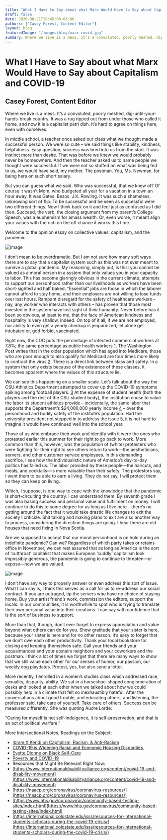 ```yaml
---
title: "What I Have to Say about what Marx Would Have to Say about Capitalism and COVID-19"
draft: false
date: 2020-08-21T19:45:00-06:00
authors: ["Casey Forest, Content Editor"]
layout: blog
featuredImage: "/images/blog/marx-covid.jpg"
summary: Where we live is a mess. It’s a convoluted, poorly meshed, dig-until-your-hands-break country. It was a rug ripped out from under those who called it home, and now it is a capitalist petri dish. It’s hard to agree on things here, even with ourselves. 
---
```



# What I Have to Say about what Marx Would Have to Say about Capitalism and COVID-19
## Casey Forest, Content Editor

Where we live is a mess. It’s a convoluted, poorly meshed, dig-until-your-hands-break country. It was a rug ripped out from under those who called it home, and now it is a capitalist petri dish. It’s hard to agree on things here, even with ourselves.

In middle school, a teacher once asked our class what we thought made a successful person. We were so cute – we said things like stability, kindness, helpfulness. Easy question; success was bred into us from the start. It was instinct more than desire. That was before we knew we would probably never be homeowners. And then the teacher asked us to name people we thought were successful. If we were not so stuffed on what was being fed to us, we would have said, my mother. The postman. You, Ms. Newman, for being here on such short salary.

But you can guess what we said. Who was successful, that we knew of? Of course it wasn’t Mom, who budgeted all year for a vacation in a town an hour away. It was Gates. Bezos. J.K. Rowling. It was such a shameless, unknowing sort of flip. To be successful and be seen as successful were two different things. Now I think back on it and feel just as confused as I did then. Succeed, the verb, the closing argument from my parent’s College Speech, was a euphemism for amass wealth. Or, even worse, it meant align your values with the rich on the off chance it works this time.

Welcome to the opinion essay on collective values, capitalism, and the pandemic.

![image](/images/blog/post/marx-covid2.jpg#blog)

I don’t mean to be overdramatic. But I am not sure how many soft ways there are to say that a capitalist system such as this was not ever meant to survive a global pandemic. My reasoning, simply put, is this: you cannot be valued as a moral person in a system that only values you in your capacity to labor. This has become glaringly obvious in the current climate; attempts to support our personhood rather than our livelihoods as workers have been short-sighted and half baked. “Essential” jobs are those in which the laborer cannot afford to stay home, and their employers are not willing to lose funds over lost hours. Rampant disregard for the safety of healthcare workers – nay, any worker who interacts with others – has proven that those most invested in the system have lost sight of their humanity. Never before has it been so obvious, at least to me, that the face of American kindness and hospitality is very shallow, indeed. On top of it all, if we are not employed, our ability to even get a yearly checkup is jeopardized, let alone get intubated or, god forbid, vaccinated.

Right now, the CDC puts the percentage of infected commercial workers at 7.8%; the same percentage as public health workers [1](https://www.cdc.gov/coronavirus/2019-ncov/covid-data/covidview/index.html). The Washington Post writes that in the older population which has aged into Medicare, those who are poor enough to also qualify for Medicaid are four times more likely to contract the virus [2](https://www.washingtonpost.com/health/income-emerges-as-a-major-predictor-of-coronavirus-infections-along-with-race/2020/06/22/9276f31e-b4a3-11ea-a510-55bf26485c93_story.html). There is a direct link between class and safety. In a system that only exists because of the existence of these classes, it becomes apparent where the values of this structure lie.

We can see this happening on a smaller scale. Let’s talk about the way the CSU Athletics Department attempted to cover up the COVID-19 symptoms spiking among football players. [3](https://www.coloradoan.com/story/news/2020/08/04/colorado-state-university-athletes-say-administration-covering-up-coronavirus-health-threats/5572625002/) At the expense of student health (both the players and the rest of the CSU student body), the institution chose to value the labor its student athletes provide – incidentally, the same labor that supports the Department’s $24,000,000 yearly income [4](https://csurams.com/documents/2019/1/21/FY18_NCAA_Report.pdf) – over the personhood and bodily safety of the institute’s population. Had the university president not stepped in to address the issue [5](https://www.coloradoan.com/story/news/2020/08/06/colorado-state-university-hires-firm-husch-blackwell-investigate-athletic-department-covid-19/3314603001/), it is not hard to imagine it would have continued well into the school year.

Those of us who embrace their work and identify with it were the ones who protested earlier this summer for their right to go back to work. More common than this, however, was the population of (white) protesters who were fighting for their right to see others return to work—the aestheticians, servers, and other customer service employees. In this demanding sacrifice, I see how the individualistic nature of America’s day-to-day politics has failed us. The labor provided by these people—the haircuts, and meals, and cocktails—is more valuable than their safety. The protestors say, I want them to be able to earn a living. They do not say, I will protect them so they can keep on living.

Which, I suppose, is one way to cope with the knowledge that the pandemic is short-circuiting the country. I can understand them. By seventh grade I was also basing success and personal value and fulfillment on money. I will continue to do this to some degree for as long as I live here – there’s no getting around the fact that it would take drastic life changes to exit the society I criticize. Shit talking and making plans to exit are also another way to process, considering the direction things are going. I hear there are old houses that need fixing in Nova Scotia.

Are we supposed to accept that our moral personhood is on hold during an indefinite pandemic? Can we? Regardless of which party takes or retains office in November, we can rest assured that as long as America is the sort of ‘cutthroat’ capitalist that makes European ‘cuddly’ capitalism look impossibly generous, the pandemic is going to continue to threaten—or expose—how we are valued.

![image](/images/blog/post/marx-covid1.jpg#blog)

I don’t have any way to properly answer or even address this sort of issue. What I can say is, I think this serves as a call for us to re-address our social contract. If you are outraged, tip the servers who have no choice of staying home. Buy your artist friend’s work, commission the editors, support the locals. In our communities, it is worthwhile to spot who is trying to translate their own personal value into their creations. I can say with confidence that is the sort of business to support.

More than that, though, don’t ever forget to express appreciation and value beyond what others can do for you. Show gratitude that your sister is here, because your sister is here and for no other reason. It’s easy to forget that we don’t owe each other productivity. Thank your local bookstore for closing and keeping themselves safe. Call your friends and your acquaintances and your upstairs neighbors and your coworkers and the postman. I think a lot of times we forget that there are many ways to show that we still value each other for our senses of humor, our passion, our weekly dog playdates. Protest, yes, but also send a letter.

More recently, I enrolled in a women’s studies class which addressed race, sexuality, disparity, ability. We sat in a horseshoe-shaped conglomeration of desks and looked at each other when we talked about how we could possibly help in a climate that felt so inexhaustibly hateful. After the conversations about good trouble, and educating others, and listening, the professor said, take care of yourself. Take care of others. Success can be measured differently. She was quoting Audre Lorde:

“Caring for myself is not self-indulgence, it is self-preservation, and that is an act of political warfare.”

More Intersectional Notes; Readings on the Subject:

*   [Ibram X Kendi on Capitalism, Racism, &amp; Anti-Racism](https://www.democracynow.org/2019/8/13/ibram_x_kendi_class_race_capitalism)
*   [COVID-19 is Widening Racial and Economic Housing Disparities&nbsp;](https://www.urban.org/urban-wire/new-data-suggest-covid-19-widening-housing-disparities-race-and-income)
*   [Evette Dionne on Black Self-Care](https://ravishly.com/2015/03/06/radical-act-self-care-black-women-feminism)
*   [Poverty and COVID-19](https://www.usatoday.com/story/opinion/2020/03/23/coronavirus-spread-poverty-covid-19-stimulus-column/2899411001/)
*   Resources that Might Be Relevant Right Now:&nbsp;
*   [https://www.internationaldisabilityalliance.org/content/covid-19-and-disability-movement](https://www.internationaldisabilityalliance.org/content/covid-19-and-disability-movement)
*   [https://naacp.org/coronavirus/coronavirus-resources/](https://naacp.org/coronavirus/coronavirus-resources/)
*   [https://www.hhs.gov/coronavirus/community-based-testing-sites/index.html](https://www.hhs.gov/coronavirus/community-based-testing-sites/index.html)
*   [https://international.colostate.edu/isss/resources-for-international-students-scholars-during-the-covid-19-crisis/](https://international.colostate.edu/isss/resources-for-international-students-scholars-during-the-covid-19-crisis/)